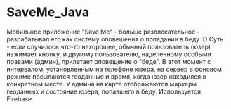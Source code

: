 # SaveMe_Java
Мобильное приложение "Save Me" - больше развлекательное - разрабатывал его как систему оповещения о попадании в беду :D
Суть - если случилось что-то нехорошее, обычный пользователь (юзер) нажимает кнопку, и другому пользователю, наделенному особыми правами (админ),
прилетает оповещение о "беде".
В этот момент с интервалом, установленным на телефоне юзера, на сервер в фоновом режиме посылаются геоданные и время,
когда юзер находился в конкретном месте.
У админа на карте отображаются маркеры геоданных и состояние юзера, попавшего в беду. Используется Firebase.
